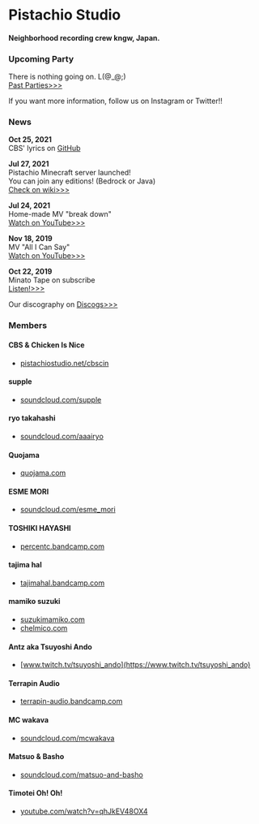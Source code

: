 # Pistachio Studio

#### Neighborhood recording crew kngw, Japan.

<a href="http://instagram.com/pistachiostudio"><i class="fa-brands fa-instagram"></i></a>
<a href="https://twitter.com/pstchstd"><i class="fa-brands fa-twitter"></i></a>
<a href="https://www.youtube.com/c/pistachiostudiokngw"><i class="fa-brands fa-youtube"></i></a>
<a href="https://soundcloud.com/pistachio-studio"><i class="fa-brands fa-soundcloud"></i></a>
<a href="https://open.spotify.com/user/2wf7ulo34ef46fu3awnq984wj?si=mm3fQfatR1OF2Kgr_uieGw"><i class="fa-brands fa-spotify"></i></a>
<a href="https://discord.gg/pistachiogaming"><i class="fa-brands fa-discord"></i></a>
<a href="https://github.com/pistachiostudio"><i class="fa-brands fa-github"></i></a>
<a href="https://www.twitch.tv/pistachiostudio"><i class="fa-brands fa-twitch"></i></a>
<a href="mailto:info@pistachiostudio.net"><i class="fa-regular fa-envelope"></i></a>

### Upcoming Party
There is nothing going on. L(@_@;)  
[Past Parties>>>](http://pistachiostudio.net/past)  

If you want more information, follow us on Instagram or Twitter!!

### News

**Oct 25, 2021**  
CBS' lyrics on [GitHub](https://github.com/pistachiostudio/lyrics)

**Jul 27, 2021**  
Pistachio Minecraft server launched!  
You can join any editions! (Bedrock or Java)  
[Check on wiki>>>](https://github.com/pistachiostudio/gaming/wiki/Pistachio-Minecraft-server)  

**Jul 24, 2021**  
Home-made MV "break down"  
[Watch on YouTube>>>](https://youtu.be/PfU5vtTAxZE)  

**Nov 18, 2019**  
MV "All I Can Say"  
[Watch on YouTube>>>](https://youtu.be/qjopZ2wYMFI)  

**Oct 22, 2019**  
Minato Tape on subscribe  
[Listen!>>>](https://linkco.re/73Q6rgVB)  

Our discography on [Discogs>>>](https://www.discogs.com/label/1290260-Pistachio-Studio-2)

### Members

#### CBS & Chicken Is Nice

- [pistachiostudio.net/cbscin](https://pistachiostudio.net/cbscin)

#### supple

- [soundcloud.com/supple](https://soundcloud.com/supple)

#### ryo takahashi

- [soundcloud.com/aaairyo](https://soundcloud.com/aaairyo)

#### Quojama

- [quojama.com](http://quojama.com)

#### ESME MORI

- [soundcloud.com/esme_mori](https://soundcloud.com/esme_mori)

#### TOSHIKI HAYASHI

- [percentc.bandcamp.com](https://percentc.bandcamp.com)

#### tajima hal

- [tajimahal.bandcamp.com](https://tajimahal.bandcamp.com)

#### mamiko suzuki

- [suzukimamiko.com](https://suzukimamiko.com/)
- [chelmico.com](http://chelmico.com/)

#### Antz aka Tsuyoshi Ando

- [www.twitch.tv/tsuyoshi_ando](https://www.twitch.tv/tsuyoshi_ando)

#### Terrapin Audio

- [terrapin-audio.bandcamp.com](https://terrapin-audio.bandcamp.com)

#### MC wakava

- [soundcloud.com/mcwakava](https://soundcloud.com/mcwakava)

#### Matsuo & Basho

- [soundcloud.com/matsuo-and-basho](https://soundcloud.com/matsuo-and-basho)

#### Timotei Oh! Oh!

- [youtube.com/watch?v=qhJkEV48OX4](https://www.youtube.com/watch?v=qhJkEV48OX4)
